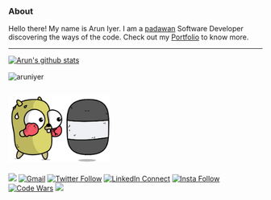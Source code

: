 
### About
Hello there! My name is Arun Iyer. I am a [padawan](https://www.dictionary.com/e/fictional-characters/padawan/) Software Developer discovering the ways of the code. 
Check out my [Portfolio](https://arun-iyer.com/) to know more. 


---------------------------------------------------------------------------------------------------------------------------------------------------------------------------------

[![Arun's github stats](https://github-readme-stats.vercel.app/api?username=arunsri7&count_private=true&show_icons=true&theme=dark)]()
<p><img align="center" src="https://github-readme-streak-stats.herokuapp.com/?user=arunsri7&theme=tokyonight_duo" alt="aruniyer" /></p>

<a href=""><img src="https://github.com/arunsri7/arunsri7/blob/master/goGopher.gif" width = "200"></a>
---------------------------------------------------------------------------------------------------------------------------------------------------------------------------------
<a href="https://www.buymeacoffee.com/aruniyer"><img src="https://img.buymeacoffee.com/button-api/?text=Buy me a coffee&emoji=&slug=aruniyer&button_colour=FFDD00&font_colour=000000&font_family=Bree&outline_colour=000000&coffee_colour=ffffff" width = "100"></a>
[![Gmail](https://img.shields.io/badge/%20-Send%20Mail-black?color=14171A&labelColor=ef5350&logo=gmail&logoColor=ffffff)](mailto:arun.i1997@gmail.com?subject=From%20GitHub&body=Hi,%20there.%20Found%20you%20via%20GitHub%20profile%20README.)
[![Twitter Follow](https://img.shields.io/badge/dynamic/json.svg?color=14171A&labelColor=37474f&logo=twitter&logoColor=4fc3f7&label=&query=%24[0].followers_count&url=https%3A%2F%2Fcdn.syndication.twimg.com%2Fwidgets%2Ffollowbutton%2Finfo.json%3Fscreen_names%3Darunsri7&suffix=%20Followers)](https://twitter.com/arunsri7)
[![LinkedIn Connect](https://img.shields.io/badge/%20-Connect-black?color=14171A&labelColor=212121&logo=linkedin&logoColor=ffffff)](https://www.linkedin.com/in/arun-iyer-412545154/)
[![Insta Follow](https://img.shields.io/badge/%20-Follow-black?color=14171A&labelColor=d81b60&logo=instagram&logoColor=ffffff)](https://www.instagram.com/arun_sri_7/)
[![Code Wars](https://www.codewars.com/users/arunsri7/badges/small)](https://www.codewars.com/users/arunsri7)
![](https://komarev.com/ghpvc/?username=arunsri7)
